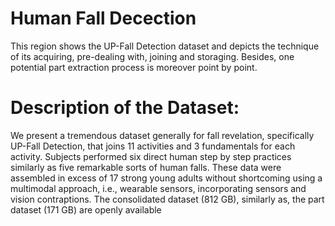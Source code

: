 # Human Fall Decection
This region shows the UP-Fall Detection dataset and depicts the technique of its acquiring, pre-dealing with, joining and storaging. Besides, one potential part extraction process is moreover point by point. 

# Description of the Dataset:


We present a tremendous dataset generally for fall revelation, specifically UP-Fall Detection, that joins 11 activities and 3 fundamentals for each activity. Subjects performed six direct human step by step practices similarly as five remarkable sorts of human falls. These data were assembled in excess of 17 strong young adults without shortcoming using a multimodal approach, i.e., wearable sensors, incorporating sensors and vision contraptions. The consolidated dataset (812 GB), similarly as, the part dataset (171 GB) are openly available 
